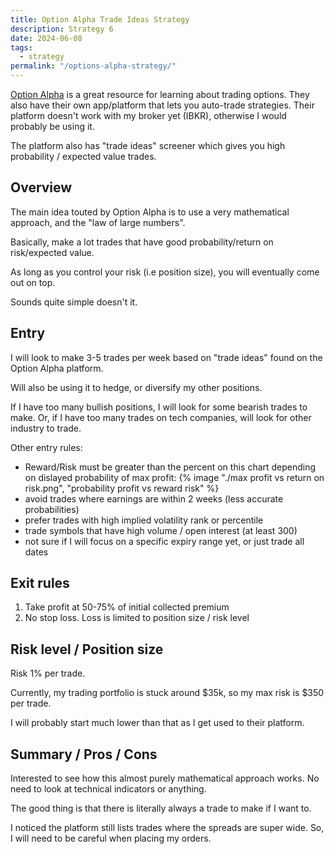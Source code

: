 ```yaml
---
title: Option Alpha Trade Ideas Strategy
description: Strategy 6
date: 2024-06-08
tags:
  - strategy
permalink: "/options-alpha-strategy/"
---
```

<a href="https://optionalpha.com/">Option Alpha</a> is a great resource for learning about trading options.  They also have their own app/platform that lets you auto-trade strategies.   Their platform doesn't work with my broker yet (IBKR), otherwise I would probably be using it.

The platform also has "trade ideas" screener which gives you high probability / expected value trades.  

## Overview
The main idea touted by Option Alpha is to use a very mathematical approach, and the "law of large numbers".  

Basically, make a lot trades that have good probability/return on risk/expected value.  

As long as you control your risk (i.e position size), you will eventually come out on top.  

Sounds quite simple doesn't it.

## Entry 

I will look to make 3-5 trades per week based on "trade ideas" found on the Option Alpha platform.

Will also be using it to hedge, or diversify my other positions.  

If I have too many bullish positions, I will look for some bearish trades to make.  Or, if I have too many trades on tech companies, will look for other industry to trade.

Other entry rules:
- Reward/Risk must be greater than the percent on this chart depending on dislayed probability of max profit:
{% image "./max profit vs return on risk.png", "probability profit vs reward risk" %}
- avoid trades where earnings are within 2 weeks (less accurate probabilities)
- prefer trades with high implied volatility rank or percentile
- trade symbols that have high volume / open interest (at least 300)
- not sure if I will focus on a specific expiry range yet, or just trade all dates


## Exit rules
1. Take profit at 50-75% of initial collected premium 
2. No stop loss.  Loss is limited to position size / risk level


## Risk level / Position size
Risk 1% per trade.

Currently, my trading portfolio is stuck around $35k, so my max risk is $350 per trade.

I will probably start much lower than that as I get used to their platform.


## Summary / Pros / Cons
Interested to see how this almost purely mathematical approach works.  No need to look at technical indicators or anything.

The good thing is that there is literally always a trade to make if I want to.

I noticed the platform still lists trades where the spreads are super wide.  So, I will need to be careful when placing my orders.
